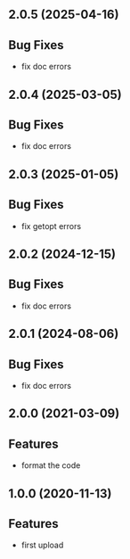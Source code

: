 ## 2.0.5 (2025-04-16)

## Bug Fixes

- fix doc errors

## 2.0.4 (2025-03-05)

## Bug Fixes

- fix doc errors

## 2.0.3 (2025-01-05)

## Bug Fixes

- fix getopt errors

## 2.0.2 (2024-12-15)

## Bug Fixes

- fix doc errors

## 2.0.1 (2024-08-06)

## Bug Fixes

- fix doc errors

## 2.0.0 (2021-03-09)

## Features

- format the code

## 1.0.0 (2020-11-13)

## Features

- first upload